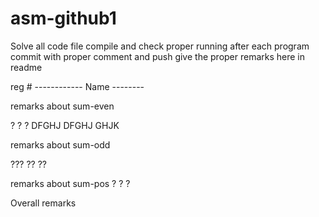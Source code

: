 # asm-github1

Solve all code file 
compile and check proper running
after each program commit with proper comment and push
give the proper remarks here in readme


reg #   ------------  Name --------



remarks about sum-even

?
?
?
DFGHJ
DFGHJ
GHJK



remarks about sum-odd

???
??
??

remarks about sum-pos
?
?
?


Overall remarks